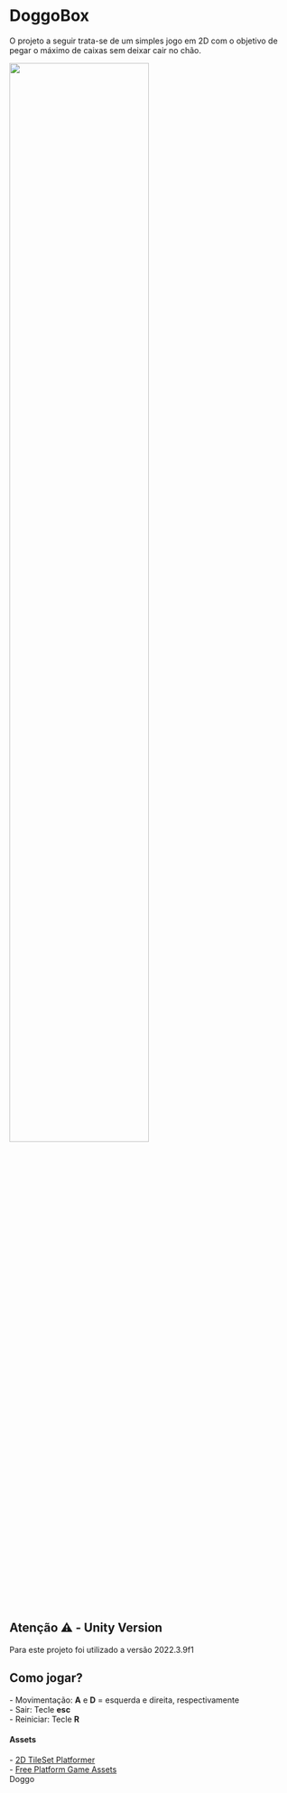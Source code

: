 # DoggoBox
O projeto a seguir trata-se de um simples jogo em 2D com o objetivo de pegar o máximo de caixas sem deixar cair no chão. 

<img src="https://github.com/JGMelon22/AppUni/assets/73988556/8044b5c3-161e-4453-ab97-114fe340c083" width="70%"/> <span>&nbsp;</span>

<h2>Atenção ⚠️ - Unity Version</h2>
<span>Para este projeto foi utilizado a versão 2022.3.9f1</span>

<h2>Como jogar?</h2>
- Movimentação: <strong>A</strong> e <strong>D</strong> = esquerda e direita, respectivamente </br>
- Sair: Tecle <strong>esc</strong> </br>
- Reiniciar: Tecle <strong>R</strong> </br>

<h4>Assets</h4>
- <a href="https://assetstore.unity.com/packages/2d/textures-materials/2d-tileset-platformer-254632">2D TileSet Platformer</a> </br>
- <a href="https://assetstore.unity.com/packages/2d/environments/free-platform-game-assets-85838">Free Platform Game Assets</a> </br
- <a href="https://www.gameart2d.com/cat-and-dog-free-sprites.html">Doggo</a> </br
